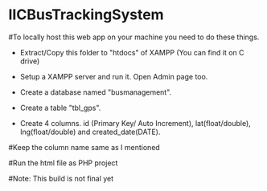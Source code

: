 # IICBusTrackingSystem

#To locally host this web app on your machine you need to do these things.

- Extract/Copy this folder to "htdocs" of XAMPP (You can find it on C drive)

- Setup a XAMPP server and run it. Open Admin page too.

- Create a database named "busmanagement".

- Create a table "tbl_gps". 

- Create 4 columns. id (Primary Key/ Auto Increment), lat(float/double), lng(float/double) and created_date(DATE).

#Keep the column name same as I mentioned

#Run the html file as PHP project

#Note: This build is not final yet
